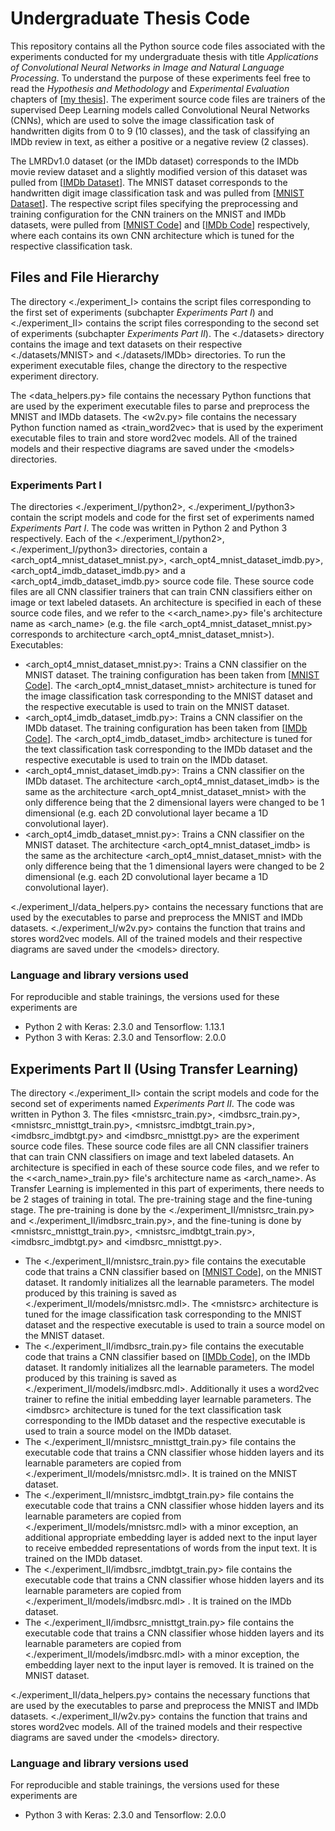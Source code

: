 # Undergraduate Thesis Code

This repository contains all the Python source code files associated with the experiments conducted for my undergraduate thesis with title *Applications of Convolutional Neural Networks in Image and Natural Language Processing*. To understand the purpose of these experiments feel free to read the *Hypothesis and Methodology* and *Experimental Evaluation* chapters of [[my thesis][thesis_text]]. The experiment source code files are trainers of the supervised Deep Learning models called Convolutional Neural Networks (CNNs), which are used to solve the image classification task of handwritten digits from 0 to 9 (10 classes), and the task of classifying an IMDb review in text, as either a positive or a negative review (2 classes).

The LMRDv1.0 dataset (or the IMDb dataset) corresponds to the IMDb movie review dataset and a slightly modified version of this dataset was pulled from [[IMDb Dataset][imdb_dataset_repo]]. The MNIST dataset corresponds to the handwritten digit image classification task and was pulled from [[MNIST Dataset][mnist_dataset_repo]]. The respective script files specifying the preprocessing and training configuration for the CNN trainers on the MNIST and IMDb datasets, were pulled from [[MNIST Code][mnist_code_repo]] and [[IMDb Code][imdb_code_repo]] respectively, where each contains its own CNN architecture which is tuned for the respective classification task.

## Files and File Hierarchy

The directory &lt;./experiment_I> contains the script files corresponding to the first set of experiments (subchapter *Experiments Part I*) and &lt;./experiment_II> contains the script files corresponding to the second set of experiments (subchapter *Experiments Part II*). The &lt;./datasets> directory contains the image and text datasets on their respective &lt;./datasets/MNIST> and &lt;./datasets/IMDb> directories. To run the experiment executable files, change the directory to the respective experiment directory. 

The &lt;data_helpers.py> file contains the necessary Python functions that are used by the experiment executable files to parse and preprocess the MNIST and IMDb datasets. The &lt;w2v<span></span>.py> file contains the necessary Python function named as &lt;train_word2vec> that is used by the experiment executable files to train and store word2vec models. All of the trained models and their respective diagrams are saved under the &lt;models> directories.

### Experiments Part I

The directories &lt;./experiment_I/python2>, &lt;./experiment_I/python3> contain the script models and code for the first set of experiments named *Experiments Part I*. The code was written in Python 2 and Python 3 respectively. Each of the &lt;./experiment_I/python2>, &lt;./experiment_I/python3> directories, contain a &lt;arch_opt4_mnist_dataset_mnist.py>, &lt;arch_opt4_mnist_dataset_imdb.py>, &lt;arch_opt4_imdb_dataset_imdb.py> and a &lt;arch_opt4_imdb_dataset_imdb.py> source code file. These source code files are all CNN classifier trainers that can train CNN classifiers either on image or text labeled datasets. An architecture is specified in each of these source code files, and we refer to the &lt;&lt;arch_name>.py> file's architecture name as &lt;arch_name> (e.g. the file &lt;arch_opt4_mnist_dataset_mnist.py> corresponds to architecture &lt;arch_opt4_mnist_dataset_mnist>).
\
Executables:
- &lt;arch_opt4_mnist_dataset_mnist.py>: Trains a CNN classifier on the MNIST dataset. The training configuration has been taken from [[MNIST Code][mnist_code_repo]]. The &lt;arch_opt4_mnist_dataset_mnist> architecture is tuned for the image classification task corresponding to the MNIST dataset and the respective executable is used to train on the MNIST dataset.
- &lt;arch_opt4_imdb_dataset_imdb.py>: Trains a CNN classifier on the IMDb dataset. The training configuration has been taken from [[IMDb Code][imdb_code_repo]]. The &lt;arch_opt4_imdb_dataset_imdb> architecture is tuned for the text classification task corresponding to the IMDb dataset and the respective executable is used to train on the IMDb dataset.
- &lt;arch_opt4_mnist_dataset_imdb.py>: Trains a CNN classifier on the IMDb dataset. The architecture &lt;arch_opt4_mnist_dataset_imdb> is the same as the architecture &lt;arch_opt4_mnist_dataset_mnist> with the only difference being that the 2 dimensional layers were changed to be 1 dimensional (e.g. each 2D convolutional layer became a 1D convolutional layer).
- &lt;arch_opt4_imdb_dataset_mnist.py>: Trains a CNN classifier on the MNIST dataset. The architecture &lt;arch_opt4_mnist_dataset_imdb> is the same as the architecture &lt;arch_opt4_mnist_dataset_mnist> with the only difference being that the 1 dimensional layers were changed to be 2 dimensional (e.g. each 2D convolutional layer became a 1D convolutional layer).

&lt;./experiment_I/data_helpers.py> contains the necessary functions that are used by the executables to parse and preprocess the MNIST and IMDb datasets. &lt;./experiment_I/w2v<span></span>.py> contains the function that trains and stores word2vec models. All of the trained models and their respective diagrams are saved under the &lt;models> directory.

### Language and library versions used

For reproducible and stable trainings, the versions used for these experiments are
- Python 2 with Keras: 2.3.0 and Tensorflow: 1.13.1
- Python 3 with Keras: 2.3.0 and Tensorflow: 2.0.0

## Experiments Part II (Using Transfer Learning)

The directory &lt;./experiment_II> contain the script models and code for the second set of experiments named *Experiments Part II*. The code was written in Python 3. The files &lt;mnistsrc_train.py>, &lt;imdbsrc_train.py>, &lt;mnistsrc_mnisttgt_train.py>, &lt;mnistsrc_imdbtgt_train.py>, &lt;imdbsrc_imdbtgt.py> and &lt;imdbsrc_mnisttgt.py> are the experiment source code files. These source code files are all CNN classifier trainers that can train CNN classifiers on image and text labeled datasets. An architecture is specified in each of these source code files, and we refer to the &lt;&lt;arch_name>_train.py> file's architecture name as &lt;arch_name>. As Transfer Learning is implemented in this part of experiments, there needs to be 2 stages of training in total. The pre-training stage and the fine-tuning stage. The pre-training is done by the &lt;./experiment_II/mnistsrc_train.py> and &lt;./experiment_II/imdbsrc_train.py>, and the fine-tuning is done by &lt;mnistsrc_mnisttgt_train.py>, &lt;mnistsrc_imdbtgt_train.py>, &lt;imdbsrc_imdbtgt.py> and &lt;imdbsrc_mnisttgt.py>.

- The &lt;./experiment_II/mnistsrc_train.py> file contains the executable code that trains a CNN classifier based on [[MNIST Code][mnist_code_repo]], on the MNIST dataset. It randomly initializes all the learnable parameters. The model produced by this training is saved as &lt;./experiment_II/models/mnistsrc.mdl>. The &lt;mnistsrc> architecture is tuned for the image classification task corresponding to the MNIST dataset and the respective executable is used to train a source model on the MNIST dataset.
- The &lt;./experiment_II/imdbsrc_train.py> file contains the executable code that trains a CNN classifier based on [[IMDb Code][imdb_code_repo]], on the IMDb dataset. It randomly initializes all the learnable parameters. The model produced by this training is saved as &lt;./experiment_II/models/imdbsrc.mdl>. Additionally it uses a word2vec trainer to refine the initial embedding layer learnable parameters. The &lt;imdbsrc> architecture is tuned for the text classification task corresponding to the IMDb dataset and the respective executable is used to train a source model on the IMDb dataset.
- The &lt;./experiment_II/mnistsrc_mnisttgt_train.py> file contains the executable code that trains a CNN classifier whose hidden layers and its learnable parameters are copied from &lt;./experiment_II/models/mnistsrc.mdl>. It is trained on the MNIST dataset.
- The &lt;./experiment_II/mnistsrc_imdbtgt_train.py> file contains the executable code that trains a CNN classifier whose hidden layers and its learnable parameters are copied from &lt;./experiment_II/models/mnistsrc.mdl> with a minor exception, an additional appropriate embedding layer is added next to the input layer to receive embedded representations of words from  the input text. It is trained on the IMDb dataset.
- The &lt;./experiment_II/imdbsrc_imdbtgt_train.py> file contains the executable code that trains a CNN classifier whose hidden layers and its learnable parameters are copied from &lt;./experiment_II/models/imdbsrc.mdl> . It is trained on the IMDb dataset.
- The &lt;./experiment_II/imdbsrc_mnisttgt_train.py> file contains the executable code that trains a CNN classifier whose hidden layers and its learnable parameters are copied from &lt;./experiment_II/models/imdbsrc.mdl> with a minor exception, the embedding layer next to the input layer is removed. It is trained on the MNIST dataset.

&lt;./experiment_II/data_helpers.py> contains the necessary functions that are used by the executables to parse and preprocess the MNIST and IMDb datasets. &lt;./experiment_II/w2v<span></span>.py> contains the function that trains and stores word2vec models. All of the trained models and their respective diagrams are saved under the &lt;models> directory.

### Language and library versions used

For reproducible and stable trainings, the versions used for these experiments are
- Python 3 with Keras: 2.3.0 and Tensorflow: 2.0.0


[thesis_text]: <https://hellanicus.lib.aegean.gr/handle/11610/23105>
[mnist_code_repo]: <https://github.com/keras-team/keras/blob/1a3ee8441933fc007be6b2beb47af67998d50737/examples/mnist_cnn.py>
[mnist_dataset_repo]: <http://yann.lecun.com/exdb/mnist/>
[imdb_code_repo]: <https://github.com/alexander-rakhlin/CNN-for-Sentence-Classification-in-Keras>
[imdb_dataset_repo]: <https://github.com/linanqiu/word2vec-sentiments>
